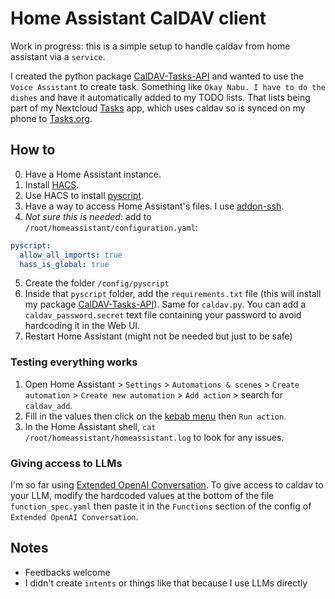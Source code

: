 # Home Assistant CalDAV client

Work in progress: this is a simple setup to handle caldav from home assistant via a `service`.

I created the python package [CalDAV-Tasks-API](https://github.com/thiswillbeyourgithub/Caldav-Tasks-API) and wanted to use the `Voice Assistant` to create task. Something like `Okay Nabu. I have to do the dishes` and have it automatically added to my TODO lists. That lists being part of my Nextcloud [Tasks](https://apps.nextcloud.com/apps/tasks) app, which uses caldav so is synced on my phone to [Tasks.org](https://github.com/tasks/tasks/).


## How to

0. Have a Home Assistant instance.
1. Install [HACS](https://www.hacs.xyz/).
2. Use HACS to install [pyscript](https://hacs-pyscript.readthedocs.io/).
3. Have a way to access Home Assistant's files. I use [addon-ssh](https://github.com/hassio-addons/addon-ssh).
4. *Not sure this is needed:* add to `/root/homeassistant/configuration.yaml`:
```yaml
pyscript:
  allow_all_imports: true
  hass_is_global: true
```
5. Create the folder `/config/pyscript`
6. Inside that `pyscript` folder, add the `requirements.txt` file (this will install my package [CalDAV-Tasks-API](https://github.com/thiswillbeyourgithub/Caldav-Tasks-API)). Same for `caldav.py`. You can add a `caldav_password.secret` text file containing your password to avoid hardcoding it in the Web UI.
6. Restart Home Assistant (might not be needed but just to be safe)


### Testing everything works
1. Open Home Assistant > `Settings` > `Automations & scenes` > `Create automation` > `Create new automation` > `Add action` > search for `caldav_add`.
2. Fill in the values then click on the [kebab menu](https://kagi.com/proxy/images?c=_m3km2RjA3G0qleowsZXHZb9NEn0fSsEYIHbKzMDyAFb4nUPIanknmQV_g0rmdCI7DSE22WJPm02DVRa5zIwCPC41lLGjxK0i-EQl5d8ksDTc5kbYP4yXvylNyvKQ4EQWuBHN6v0-pHv23WJZriDSg%3D%3D) then `Run action`.
3. In the Home Assistant shell, `cat /root/homeassistant/homeassistant.log` to look for any issues.

### Giving access to LLMs
I'm so far using [Extended OpenAI Conversation](https://github.com/jekalmin/extended_openai_conversation).
To give access to caldav to your LLM, modify the hardcoded values at the bottom of the file `function_spec.yaml` then paste it in the `Functions` section of the config of `Extended OpenAI Conversation`.


## Notes
- Feedbacks welcome
- I didn't create `intents` or things like that because I use LLMs directly
